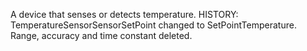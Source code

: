 ﻿A device that senses or detects temperature. HISTORY: TemperatureSensorSensorSetPoint changed to SetPointTemperature. Range, accuracy and time constant deleted.
